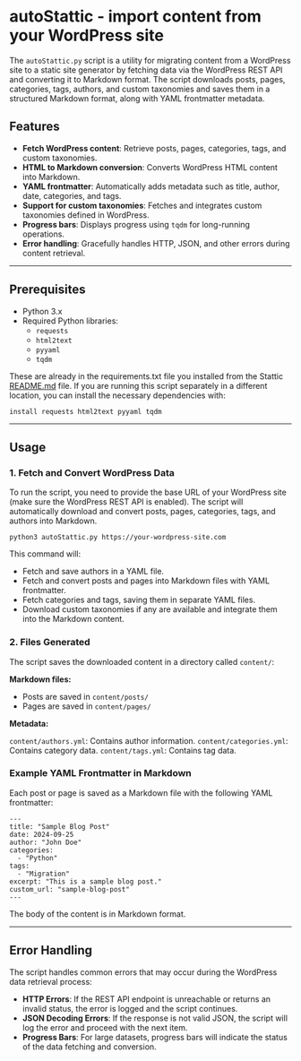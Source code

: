 # autoStattic - import content from your WordPress site

The `autoStattic.py` script is a utility for migrating content from a WordPress site to a static site generator by fetching data via the WordPress REST API and converting it to Markdown format. The script downloads posts, pages, categories, tags, authors, and custom taxonomies and saves them in a structured Markdown format, along with YAML frontmatter metadata.

## Features

- **Fetch WordPress content**: Retrieve posts, pages, categories, tags, and custom taxonomies.
- **HTML to Markdown conversion**: Converts WordPress HTML content into Markdown.
- **YAML frontmatter**: Automatically adds metadata such as title, author, date, categories, and tags.
- **Support for custom taxonomies**: Fetches and integrates custom taxonomies defined in WordPress.
- **Progress bars**: Displays progress using `tqdm` for long-running operations.
- **Error handling**: Gracefully handles HTTP, JSON, and other errors during content retrieval.

---

## Prerequisites

- Python 3.x
- Required Python libraries:
  - `requests`
  - `html2text`
  - `pyyaml`
  - `tqdm`

These are already in the requirements.txt file you installed from the Stattic [README.md](https://github.com/getstattic/stattic/main/README.md) file. If you are running this script separately in a different location, you can install the necessary dependencies with:

```
install requests html2text pyyaml tqdm
```

---

## Usage

### 1. Fetch and Convert WordPress Data

To run the script, you need to provide the base URL of your WordPress site (make sure the WordPress REST API is enabled). The script will automatically download and convert posts, pages, categories, tags, and authors into Markdown.

```
python3 autoStattic.py https://your-wordpress-site.com
```

This command will:

* Fetch and save authors in a YAML file.
* Fetch and convert posts and pages into Markdown files with YAML frontmatter.
* Fetch categories and tags, saving them in separate YAML files.
* Download custom taxonomies if any are available and integrate them into the Markdown content.

### 2. Files Generated

The script saves the downloaded content in a directory called `content/`:

**Markdown files:**

* Posts are saved in `content/posts/`
* Pages are saved in `content/pages/`

**Metadata:**

`content/authors.yml`: Contains author information.
`content/categories.yml`: Contains category data.
`content/tags.yml`: Contains tag data.

### Example YAML Frontmatter in Markdown

Each post or page is saved as a Markdown file with the following YAML frontmatter:

```
---
title: "Sample Blog Post"
date: 2024-09-25
author: "John Doe"
categories:
  - "Python"
tags:
  - "Migration"
excerpt: "This is a sample blog post."
custom_url: "sample-blog-post"
---
```

The body of the content is in Markdown format.

---

## Error Handling

The script handles common errors that may occur during the WordPress data retrieval process:

* **HTTP Errors**: If the REST API endpoint is unreachable or returns an invalid status, the error is logged and the script continues.
* **JSON Decoding Errors**: If the response is not valid JSON, the script will log the error and proceed with the next item.
* **Progress Bars**: For large datasets, progress bars will indicate the status of the data fetching and conversion.
